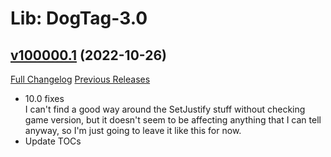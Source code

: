 # Lib: DogTag-3.0

## [v100000.1](https://github.com/parnic/LibDogTag-3.0/tree/v100000.1) (2022-10-26)
[Full Changelog](https://github.com/parnic/LibDogTag-3.0/compare/v90200.2...v100000.1) [Previous Releases](https://github.com/parnic/LibDogTag-3.0/releases)

- 10.0 fixes  
    I can't find a good way around the SetJustify stuff without checking game version, but it doesn't seem to be affecting anything that I can tell anyway, so I'm just going to leave it like this for now.  
- Update TOCs  
